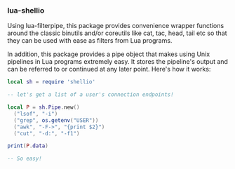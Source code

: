 ### lua-shellio

Using lua-filterpipe, this package provides convenience wrapper
functions around the classic binutils and/or coreutils like cat, tac,
head, tail etc so that they can be used with ease as filters from Lua
programs.

In addition, this package provides a pipe object that makes using Unix
pipelines in Lua programs extremely easy. It stores the pipeline's
output and can be referred to or continued at any later point.
Here's how it works:

```lua
local sh = require 'shellio'

-- let's get a list of a user's connection endpoints!

local P = sh.Pipe.new()
  ("lsof", "-i")
  ("grep", os.getenv("USER"))
  ("awk", "-F->", "{print $2}")
  ("cut", "-d:", "-f1")

print(P.data)

-- So easy!

```
